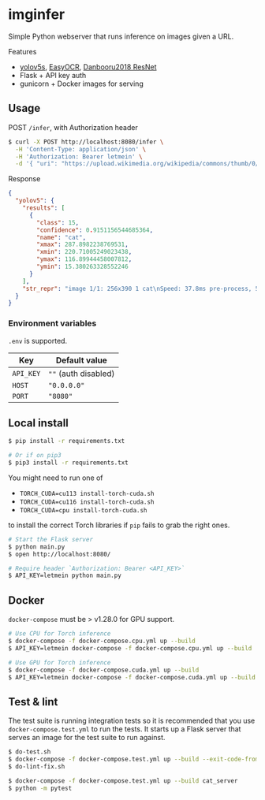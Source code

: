 # imginfer

Simple Python webserver that runs inference on images given a URL.

Features

- [yolov5s](https://github.com/ultralytics/yolov5), [EasyOCR](https://github.com/JaidedAI/EasyOCR), [Danbooru2018 ResNet](https://github.com/RF5/danbooru-pretrained)
- Flask + API key auth
- gunicorn + Docker images for serving

## Usage

POST `/infer`, with Authorization header

```bash
$ curl -X POST http://localhost:8080/infer \
  -H 'Content-Type: application/json' \
  -H 'Authorization: Bearer letmein' \
  -d '{ "uri": "https://upload.wikimedia.org/wikipedia/commons/thumb/0/0b/Cat_poster_1.jpg/390px-Cat_poster_1.jpg" }'
```

Response

```json
{
  "yolov5": {
    "results": [
      {
        "class": 15,
        "confidence": 0.9151156544685364,
        "name": "cat",
        "xmax": 287.8982238769531,
        "xmin": 220.71005249023438,
        "ymax": 116.89944458007812,
        "ymin": 15.380263328552246
      }
    ],
    "str_repr": "image 1/1: 256x390 1 cat\nSpeed: 37.8ms pre-process, 50.8ms inference, 0.8ms NMS per image at shape (1, 3, 448, 640)\n"
  }
}
```

### Environment variables

`.env` is supported.

|Key|Default value|
|-|-|
|`API_KEY`|`""` (auth disabled)|
|`HOST`|`"0.0.0.0"`|
|`PORT`|`"8080"`|

## Local install

```bash
$ pip install -r requirements.txt

# Or if on pip3
$ pip3 install -r requirements.txt
```

You might need to run one of

- `TORCH_CUDA=cu113 install-torch-cuda.sh`
- `TORCH_CUDA=cu116 install-torch-cuda.sh`
- `TORCH_CUDA=cpu install-torch-cuda.sh`

to install the correct Torch libraries if `pip` fails to grab the right ones.

```bash
# Start the Flask server
$ python main.py
$ open http://localhost:8080/

# Require header `Authorization: Bearer <API_KEY>`
$ API_KEY=letmein python main.py
```

## Docker

`docker-compose` must be > v1.28.0 for GPU support.

```bash
# Use CPU for Torch inference
$ docker-compose -f docker-compose.cpu.yml up --build
$ API_KEY=letmein docker-compose -f docker-compose.cpu.yml up --build

# Use GPU for Torch inference
$ docker-compose -f docker-compose.cuda.yml up --build
$ API_KEY=letmein docker-compose -f docker-compose.cuda.yml up --build
```

## Test & lint

The test suite is running integration tests so it is recommended that you use `docker-compose.test.yml` to run the tests.
It starts up a Flask server that serves an image for the test suite to run against.

```bash
$ do-test.sh
$ docker-compose -f docker-compose.test.yml up --build --exit-code-from server
$ do-lint-fix.sh

$ docker-compose -f docker-compose.test.yml up --build cat_server
$ python -m pytest
```
